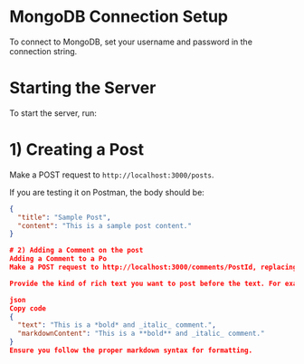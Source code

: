 # MongoDB Connection Setup

To connect to MongoDB, set your username and password in the connection string.

# Starting the Server

To start the server, run:


# 1) Creating a Post

Make a POST request to `http://localhost:3000/posts`.

If you are testing it on Postman, the body should be:

```json
{
  "title": "Sample Post",
  "content": "This is a sample post content."
}

# 2) Adding a Comment on the post
Adding a Comment to a Po
Make a POST request to http://localhost:3000/comments/PostId, replacing PostId with the ID of the post.

Provide the kind of rich text you want to post before the text. For example:

json
Copy code
{
  "text": "This is a *bold* and _italic_ comment.",
  "markdownContent": "This is a **bold** and _italic_ comment."
}
Ensure you follow the proper markdown syntax for formatting.

